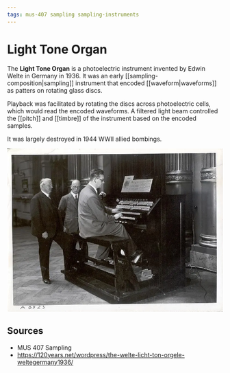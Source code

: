 ```yaml
---
tags: mus-407 sampling sampling-instruments
---
```


# Light Tone Organ

The **Light Tone Organ** is a photoelectric instrument invented by Edwin Welte in Germany in 1936. It was an early [[sampling-composition|sampling]] instrument that encoded [[waveform|waveforms]] as patters on rotating glass discs.

Playback was facilitated by rotating the discs across photoelectric cells, which would read the encoded waveforms. A filtered light beam controlled the [[pitch]] and [[timbre]] of the instrument based on the encoded samples.

It was largely destroyed in 1944 WWII allied bombings.

![Light tone organ](../assets/light-tone-organ.png)

## Sources

- MUS 407 Sampling
- <https://120years.net/wordpress/the-welte-licht-ton-orgele-weltegermany1936/>
